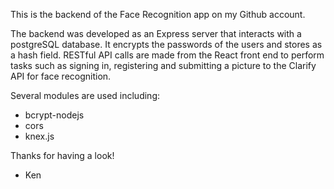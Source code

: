 This is the backend of the Face Recognition app on my Github account.

The backend was developed as an Express server that interacts with a postgreSQL database. It encrypts the passwords of the users and stores as a hash field. RESTful API calls are made from the React front end to perform tasks such as signing in, registering and submitting a picture to the Clarify API for face recognition.

Several modules are used including:
- bcrypt-nodejs
- cors
- knex.js

Thanks for having a look!

- Ken

